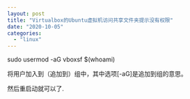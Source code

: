 ```yaml
---
layout: post
title: "Virtualbox的Ubuntu虚拟机访问共享文件夹提示没有权限"
date: "2020-10-05"
categories: 
  - "linux"
---
```


sudo usermod -aG vboxsf $(whoami)

将用户加入到（追加到）组中，其中选项\[-aG\]是追加到组的意思。

然后重启动就可以了.

